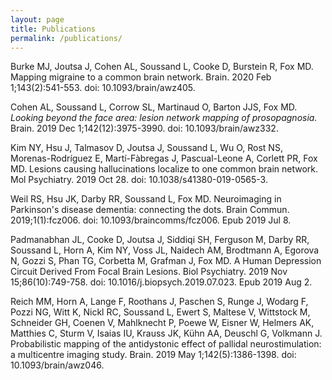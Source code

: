 ```yaml
---
layout: page
title: Publications
permalink: /publications/
---
```


Burke MJ, Joutsa J, Cohen AL, Soussand L, Cooke D, Burstein R, Fox MD. Mapping
migraine to a common brain network. Brain. 2020 Feb 1;143(2):541-553. doi:
10.1093/brain/awz405.


Cohen AL, Soussand L, Corrow SL, Martinaud O, Barton JJS, Fox MD. *Looking
beyond the face area: lesion network mapping of prosopagnosia.* Brain. 2019 Dec
1;142(12):3975-3990. doi: 10.1093/brain/awz332.


Kim NY, Hsu J, Talmasov D, Joutsa J, Soussand L, Wu O, Rost NS,
Morenas-Rodríguez E, Martí-Fàbregas J, Pascual-Leone A, Corlett PR, Fox MD.
Lesions causing hallucinations localize to one common brain network. Mol
Psychiatry. 2019 Oct 28. doi: 10.1038/s41380-019-0565-3.


Weil RS, Hsu JK, Darby RR, Soussand L, Fox MD. Neuroimaging in Parkinson's
disease dementia: connecting the dots. Brain Commun. 2019;1(1):fcz006. doi:
10.1093/braincomms/fcz006. Epub 2019 Jul 8.


Padmanabhan JL, Cooke D, Joutsa J, Siddiqi SH, Ferguson M, Darby RR, Soussand
L, Horn A, Kim NY, Voss JL, Naidech AM, Brodtmann A, Egorova N, Gozzi S, Phan TG,
Corbetta M, Grafman J, Fox MD. A Human Depression Circuit Derived From Focal
Brain Lesions. Biol Psychiatry. 2019 Nov 15;86(10):749-758. doi:
10.1016/j.biopsych.2019.07.023. Epub 2019 Aug 2.


Reich MM, Horn A, Lange F, Roothans J, Paschen S, Runge J, Wodarg F, Pozzi NG,
Witt K, Nickl RC, Soussand L, Ewert S, Maltese V, Wittstock M, Schneider GH,
Coenen V, Mahlknecht P, Poewe W, Eisner W, Helmers AK, Matthies C, Sturm V,
Isaias IU, Krauss JK, Kühn AA, Deuschl G, Volkmann J. Probabilistic mapping of
the antidystonic effect of pallidal neurostimulation: a multicentre imaging
study. Brain. 2019 May 1;142(5):1386-1398. doi: 10.1093/brain/awz046.
